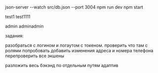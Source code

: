 json-server --watch src/db.json --port 3004
npm run dev
npm start

test1
test1111

admin
adminadmin

задания:


разобраться с логином и логаутом с токеном.
проверить что там с ролями попробовать добавить изменения адреса и номера телефона
перепроверить все экшены


разложить весь бэкэнд по отдельным путям
адаптив

